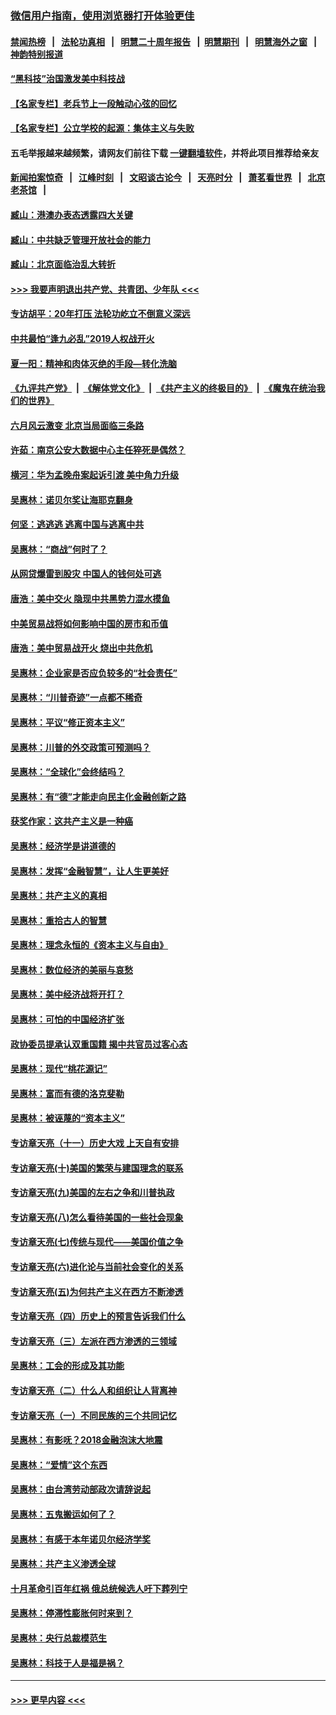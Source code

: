### [微信用户指南，使用浏览器打开体验更佳](https://github.com/gfw-breaker/banned-news1/blob/master/indexes/wechat-guide.md?t=0)
#### [禁闻热榜](热点新闻.md?t=0)  &nbsp;&nbsp;|&nbsp;&nbsp; [法轮功真相](https://github.com/gfw-breaker/truth/blob/master/README.md?t=0) &nbsp;&nbsp;|&nbsp;&nbsp; [明慧二十周年报告](https://github.com/gfw-breaker/mh-reports/blob/master/README.md?t=0) &nbsp;&nbsp;|&nbsp;&nbsp;[明慧期刊](https://github.com/gfw-breaker/mh-qikan) &nbsp;&nbsp;|&nbsp;&nbsp; [明慧海外之窗](https://github.com/gfw-breaker/mh-news/blob/master/README.md?t=0) &nbsp;&nbsp;|&nbsp;&nbsp; [神韵特别报道](https://github.com/gfw-breaker/mh-news/blob/master/shenyun.md?t=0)
#### [“黑科技”治国激发美中科技战](../pages/nsc423/n11638056.md?t=02052133) 
#### [【名家专栏】老兵节上一段触动心弦的回忆](../pages/nsc423/n11646016.md?t=02052133) 
#### [【名家专栏】公立学校的起源：集体主义与失败](../pages/nsc423/n11601833.md?t=02052133) 
#### 五毛举报越来越频繁，请网友们前往下载 [一键翻墙软件](https://github.com/gfw-breaker/ssr-accounts)，并将此项目推荐给亲友
#### [新闻拍案惊奇](https://github.com/gfw-breaker/banned-news1/blob/master/pages/link4.md) &nbsp;&nbsp;|&nbsp;&nbsp; [江峰时刻](https://github.com/gfw-breaker/banned-news1/blob/master/pages/link4.md) &nbsp;&nbsp;|&nbsp;&nbsp; [文昭谈古论今](https://github.com/gfw-breaker/banned-news1/blob/master/pages/link4.md) &nbsp;&nbsp;|&nbsp;&nbsp; [天亮时分](https://github.com/gfw-breaker/banned-news1/blob/master/pages/link4.md) &nbsp;&nbsp;|&nbsp;&nbsp; [萧茗看世界](https://github.com/gfw-breaker/banned-news1/blob/master/pages/link4.md) &nbsp;&nbsp;|&nbsp;&nbsp; [北京老茶馆](https://github.com/gfw-breaker/banned-news1/blob/master/pages/link4.md) &nbsp;&nbsp;|&nbsp;&nbsp; 
#### [臧山：港澳办表态透露四大关键](../pages/nsc423/n11421628.md?t=02052133) 
#### [臧山：中共缺乏管理开放社会的能力](../pages/nsc423/n11407457.md?t=02052133) 
#### [臧山：北京面临治乱大转折](../pages/nsc423/n11406895.md?t=02052133) 
#### [>>> 我要声明退出共产党、共青团、少年队 <<<](https://github.com/begood0513/goodnews/blob/master/quit/letter.md) 
#### [专访胡平：20年打压 法轮功屹立不倒意义深远](../pages/nsc423/n11398800.md?t=02052133) 
#### [中共最怕“逢九必乱”2019人权战开火](../pages/nsc423/n11385248.md?t=02052133) 
#### [夏一阳：精神和肉体灭绝的手段—转化洗脑](../pages/nsc423/n11368250.md?t=02052133) 
#### [《九评共产党》](https://github.com/begood0513/9ping.md/blob/master/README.md) &nbsp;|&nbsp; [《解体党文化》](../../../../jtdwh.md/blob/master/README.md)  &nbsp;|&nbsp; [《共产主义的终极目的》](../../../../gczydzjmd.md/blob/master/README.md) &nbsp;|&nbsp; [《魔鬼在统治我们的世界》](../../../../mgztzwmdsj.md/blob/master/README.md) 
#### [六月风云激变 北京当局面临三条路](../pages/nsc423/n11313668.md?t=02052133) 
#### [许茹：南京公安大数据中心主任猝死是偶然？](../pages/nsc423/n11064744.md?t=02052133) 
#### [横河：华为孟晚舟案起诉引渡 美中角力升级](../pages/nsc423/n11027230.md?t=02052133) 
#### [吴惠林：诺贝尔奖让海耶克翻身](../pages/nsc423/n10890049.md?t=02052133) 
#### [何坚：逃逃逃 逃离中国与逃离中共](../pages/nsc423/n10592891.md?t=02052133) 
#### [吴惠林：“商战”何时了？](../pages/nsc423/n10573558.md?t=02052133) 
#### [从网贷爆雷到股灾 中国人的钱何处可逃](../pages/nsc423/n10572800.md?t=02052133) 
#### [唐浩：美中交火 隐现中共黑势力混水摸鱼](../pages/nsc423/n10544040.md?t=02052133) 
#### [中美贸易战将如何影响中国的房市和币值](../pages/nsc423/n10543697.md?t=02052133) 
#### [唐浩：美中贸易战开火 烧出中共危机](../pages/nsc423/n10540126.md?t=02052133) 
#### [吴惠林：企业家是否应负较多的“社会责任”](../pages/nsc423/n10535022.md?t=02052133) 
#### [吴惠林：“川普奇迹”一点都不稀奇](../pages/nsc423/n10512808.md?t=02052133) 
#### [吴惠林：平议“修正资本主义”](../pages/nsc423/n10495724.md?t=02052133) 
#### [吴惠林：川普的外交政策可预测吗？](../pages/nsc423/n10462387.md?t=02052133) 
#### [吴惠林：“全球化”会终结吗？](../pages/nsc423/n10452838.md?t=02052133) 
#### [吴惠林：有“德”才能走向民主化金融创新之路](../pages/nsc423/n10432292.md?t=02052133) 
#### [获奖作家：这共产主义是一种癌](../pages/nsc423/n10431541.md?t=02052133) 
#### [吴惠林：经济学是讲道德的](../pages/nsc423/n10398014.md?t=02052133) 
#### [吴惠林：发挥“金融智慧”，让人生更美好](../pages/nsc423/n10375019.md?t=02052133) 
#### [吴惠林：共产主义的真相](../pages/nsc423/n10351394.md?t=02052133) 
#### [吴惠林：重拾古人的智慧](../pages/nsc423/n10337691.md?t=02052133) 
#### [吴惠林：理念永恒的《资本主义与自由》](../pages/nsc423/n10316274.md?t=02052133) 
#### [吴惠林：数位经济的美丽与哀愁](../pages/nsc423/n10292946.md?t=02052133) 
#### [吴惠林：美中经济战将开打？](../pages/nsc423/n10258825.md?t=02052133) 
#### [吴惠林：可怕的中国经济扩张](../pages/nsc423/n10219147.md?t=02052133) 
#### [政协委员提承认双重国籍 揭中共官员过客心态](../pages/nsc423/n10208809.md?t=02052133) 
#### [吴惠林：现代“桃花源记”](../pages/nsc423/n10185234.md?t=02052133) 
#### [吴惠林：富而有德的洛克斐勒](../pages/nsc423/n10142264.md?t=02052133) 
#### [吴惠林：被诬蔑的“资本主义”](../pages/nsc423/n10124816.md?t=02052133) 
#### [专访章天亮（十一）历史大戏 上天自有安排](../pages/nsc423/n10094905.md?t=02052133) 
#### [专访章天亮(十)美国的繁荣与建国理念的联系](../pages/nsc423/n10094899.md?t=02052133) 
#### [专访章天亮(九)美国的左右之争和川普执政](../pages/nsc423/n10094889.md?t=02052133) 
#### [专访章天亮(八)怎么看待美国的一些社会现象](../pages/nsc423/n10094857.md?t=02052133) 
#### [专访章天亮(七)传统与现代——美国价值之争](../pages/nsc423/n10093140.md?t=02052133) 
#### [专访章天亮(六)进化论与当前社会变化的关系](../pages/nsc423/n10092036.md?t=02052133) 
#### [专访章天亮(五)为何共产主义在西方不断渗透](../pages/nsc423/n10083620.md?t=02052133) 
#### [专访章天亮（四）历史上的预言告诉我们什么](../pages/nsc423/n10083606.md?t=02052133) 
#### [专访章天亮（三）左派在西方渗透的三领域](../pages/nsc423/n10081115.md?t=02052133) 
#### [吴惠林：工会的形成及其功能](../pages/nsc423/n10080633.md?t=02052133) 
#### [专访章天亮（二）什么人和组织让人背离神](../pages/nsc423/n10076637.md?t=02052133) 
#### [专访章天亮（一）不同民族的三个共同记忆](../pages/nsc423/n10074188.md?t=02052133) 
#### [吴惠林：有影呒？2018金融泡沫大地震](../pages/nsc423/n10040534.md?t=02052133) 
#### [吴惠林：“爱情”这个东西](../pages/nsc423/n10019423.md?t=02052133) 
#### [吴惠林：由台湾劳动部政次请辞说起](../pages/nsc423/n9979679.md?t=02052133) 
#### [吴惠林：五鬼搬运如何了？](../pages/nsc423/n9925338.md?t=02052133) 
#### [吴惠林：有感于本年诺贝尔经济学奖](../pages/nsc423/n9871883.md?t=02052133) 
#### [吴惠林：共产主义渗透全球](../pages/nsc423/n9812748.md?t=02052133) 
#### [十月革命引百年红祸 俄总统候选人吁下葬列宁](../pages/nsc423/n9810182.md?t=02052133) 
#### [吴惠林：停滞性膨胀何时来到？](../pages/nsc423/n9764136.md?t=02052133) 
#### [吴惠林：央行总裁模范生](../pages/nsc423/n9728134.md?t=02052133) 
#### [吴惠林：科技于人是福是祸？](../pages/nsc423/n9672982.md?t=02052133) 

----
#### [ >>> 更早内容 <<< ](../indexes/nsc423-earlier.md)
